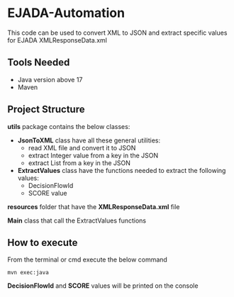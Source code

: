 # EJADA-Automation

This code can be used to convert XML to JSON and extract specific values for EJADA XMLResponseData.xml  

Tools Needed
---------------------------------------------
- Java version above 17  
- Maven

Project Structure
---------------------------------------------  
**utils** package contains the below classes:  
- **JsonToXML** class have all these general utilities:  
  - read XML file and convert it to JSON  
  - extract Integer value from a key in the JSON  
  - extract List from a key in the JSON  
- **ExtractValues** class have the functions needed to extract the following values:  
  - DecisionFlowId  
  - SCORE value  
  
**resources** folder that have the **XMLResponseData.xml** file  
  
**Main** class that call the ExtractValues functions  

## How to execute

From the terminal or cmd execute the below command  
```
mvn exec:java
```
**DecisionFlowId** and **SCORE** values will be printed on the console  
 


